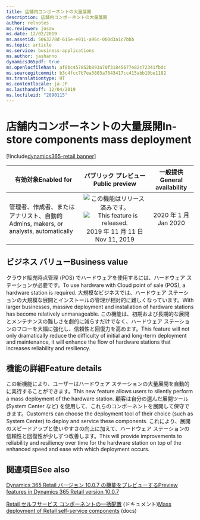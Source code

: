 ```yaml
---
title: 店舗内コンポーネントの大量展開
description: 店舗内コンポーネントの大量展開
author: relnotes
ms.reviewer: josaw
ms.date: 12/02/2019
ms.assetid: 5063278d-615e-e911-a96c-000d3a1c7bbb
ms.topic: article
ms.service: business-applications
ms.author: jashanno
dynamics365pdf: true
ms.openlocfilehash: af8bc457852b893a70f31845677e82c72341fbdc
ms.sourcegitcommit: b3c4fcc7b7ea3803a7643417cc415abb10be1182
ms.translationtype: HT
ms.contentlocale: ja-JP
ms.lasthandoff: 12/04/2019
ms.locfileid: "2890115"
---
```

# <a name="in-store-components-mass-deployment"></a><span data-ttu-id="02496-103">店舗内コンポーネントの大量展開</span><span class="sxs-lookup"><span data-stu-id="02496-103">In-store components mass deployment</span></span>
[!include[dynamics365-retail banner](../includes/dynamics365-retail.md)]

| <span data-ttu-id="02496-104">有効対象</span><span class="sxs-lookup"><span data-stu-id="02496-104">Enabled for</span></span>    |  <span data-ttu-id="02496-105">パブリック プレビュー</span><span class="sxs-lookup"><span data-stu-id="02496-105">Public preview</span></span> | <span data-ttu-id="02496-106">一般提供</span><span class="sxs-lookup"><span data-stu-id="02496-106">General availability</span></span> | 
| ---------- | :----------: |:----------: |
|<span data-ttu-id="02496-107">管理者、作成者、またはアナリスト、自動的</span><span class="sxs-lookup"><span data-stu-id="02496-107">Admins, makers, or analysts, automatically</span></span>|<span data-ttu-id="02496-108">![この機能はリリース済みです。](/dynamics365-release-plan/media/green-checkmark.png "この機能はリリース済みです。")</span><span class="sxs-lookup"><span data-stu-id="02496-108">![This feature is released.](/dynamics365-release-plan/media/green-checkmark.png "This feature is released.")</span></span> <span data-ttu-id="02496-109">2019 年 11 月 11 日</span><span class="sxs-lookup"><span data-stu-id="02496-109">Nov 11, 2019</span></span>| <span data-ttu-id="02496-110">2020 年 1 月</span><span class="sxs-lookup"><span data-stu-id="02496-110">Jan 2020</span></span>|


## <a name="business-value"></a><span data-ttu-id="02496-111">ビジネス バリュー</span><span class="sxs-lookup"><span data-stu-id="02496-111">Business value</span></span>
<!-- bv start -->
<span data-ttu-id="02496-112">クラウド販売時点管理 (POS) でハードウェアを使用するには、ハードウェア ステーションが必要です。</span><span class="sxs-lookup"><span data-stu-id="02496-112">To use hardware with Cloud point of sale (POS), a hardware station is required.</span></span> <span data-ttu-id="02496-113">大規模なビジネスでは、ハードウェア ステーションの大規模な展開とインストールの管理が相対的に難しくなっています。</span><span class="sxs-lookup"><span data-stu-id="02496-113">With larger businesses, massive deployment and installation of hardware stations has become relatively unmanageable.</span></span> <span data-ttu-id="02496-114">この機能は、初期および長期的な展開とメンテナンスの難しさを劇的に減らすだけでなく、ハードウェア ステーションのフローを大幅に強化し、信頼性と回復力を高めます。</span><span class="sxs-lookup"><span data-stu-id="02496-114">This feature will not only dramatically reduce the difficulty of initial and long-term deployment and maintenance, it will enhance the flow of hardware stations that increases reliability and resiliency.</span></span>
<!-- bv end -->



## <a name="feature-details"></a><span data-ttu-id="02496-115">機能の詳細</span><span class="sxs-lookup"><span data-stu-id="02496-115">Feature details</span></span>
<!--feature detail start -->
<span data-ttu-id="02496-116">この新機能により、ユーザーはハードウェア ステーションの大量展開を自動的に実行することができます。</span><span class="sxs-lookup"><span data-stu-id="02496-116">This new feature allows users to silently perform a mass deployment of the hardware station.</span></span> <span data-ttu-id="02496-117">顧客は自分の選んだ展開ツール (System Center など) を使用して、これらのコンポーネントを展開して保守できます。</span><span class="sxs-lookup"><span data-stu-id="02496-117">Customers can choose the deployment tool of their choice (such as System Center) to deploy and service these components.</span></span> <span data-ttu-id="02496-118">これにより、展開のスピードアップと使いやすさの向上に加えて、ハードウェア ステーションの信頼性と回復性が少しずつ改善します。</span><span class="sxs-lookup"><span data-stu-id="02496-118">This will provide improvements to reliability and resiliency over time for the hardware station on top of the enhanced speed and ease with which deployment occurs.</span></span>
<!--feature detail end -->










## <a name="see-also"></a><span data-ttu-id="02496-119">関連項目</span><span class="sxs-lookup"><span data-stu-id="02496-119">See also</span></span>
[<span data-ttu-id="02496-120">Dynamics 365 Retail バージョン 10.0.7 の機能をプレビューする</span><span class="sxs-lookup"><span data-stu-id="02496-120">Preview features in Dynamics 365 Retail version 10.0.7</span></span>](https://docs.microsoft.com/dynamics365/retail/get-started/whats-new-10-0-7) 

<span data-ttu-id="02496-121">[Retail セルフサービス コンポーネントの一括配置](https://docs.microsoft.com/dynamics365/retail/dev-itpro/retail-mass-deployment) (ドキュメント)</span><span class="sxs-lookup"><span data-stu-id="02496-121">[Mass deployment of Retail self-service components](https://docs.microsoft.com/dynamics365/retail/dev-itpro/retail-mass-deployment) (docs)</span></span>
